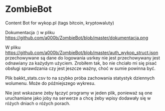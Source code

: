 # ZombieBot
Content Bot for wykop.pl (tags bitcoin, kryptowaluty)

Dokumentacja :) w pliku
https://github.com/a000b/ZombieBot/blob/master/dokumentacja.png

W pliku https://github.com/a000b/ZombieBot/blob/master/auth_wykop_struct.json
przechowywane są dane do logowania usrkey nie jest przechowywany jest odnawiany za każydym użyciem. Zrobiłem tak, bo nie chciało mi się pisać obsługi sprawdzania czy jest jeszcze ważny, choć w sumie powinna być.

Plik bakkt_stats.csv to na szybko próba zachowania statystyk dziennych wolumenu. Może do późniejszego wykresu.

Nie jest wskazane żeby łączyć programy w jeden plik, ponieważ są one uruchamiane jako joby na serwerze a chcę żeby wpisy dodawały się w różych dniach o różych porach. 


